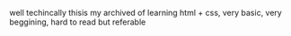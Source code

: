 well techincally thisis my archived of learning html + css, very basic, very beggining, hard to read but referable
